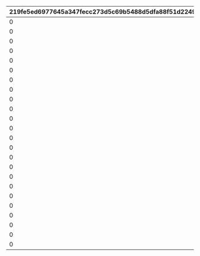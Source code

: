 |219fe5ed6977645a347fecc273d5c69b5488d5dfa88f51d22490af176dc4d5c1|a7d2cdb1dd24bbecff175365ac88c3dab85535e5ce9460df1f9badee371b3b4c|d9b44cbaab5e8b60006bdc27e3de6a1afb5c414c5a50bf17ac8e924ea07e82da|71930f2a086fd0ed730e48aa47c35b34cbe204c859b29f4bad03639d9158706f|ab52fd2f2c646173ab821605e11ef5fc61f0dae9969dfad7752c6293d2d65850|51144bda671b8e605324506064bbc3e8cce48bfdb30993a79abaa0a89c8936a4|ea2e267186d1079d0d9f3625ac3c29a3a139659d8dc3650da2ce3efdaadd8f64|156c16462bbb1fbe250bd45ddf85a0c340134feb497234ad01d642014289477c|3e4ead08b99ce88cea0b3d52a84e210bc7fc3eda360a68731c903cab8da653f0|1afcdd06b1cee36a8154ef4c9bf8393ff29d78d88c7dc12c3d237b416cf6ad4b|3eee8da017ff1712e9394ec5dfd9bc3c38b469503920c56e3f92a9c3a8892d7e|0af41dc988177c4c68593427a04a8a53e598ac85f4429a1e5ca0f00e16778475|
| --- | --- | --- | --- | --- | --- | --- | --- | --- | --- | --- | --- |
|0|24|1|0|32|0|0|0.025|28|297|0.05|0|
|0|23|2|0|31|0|0|0.025|27|288|0.05|0|
|0|22|3|0|30|0|0|0.025|26|279|0.05|0|
|0|21|4|0|29|0|0|0.025|25|270|0.05|0|
|0|20|5|0|28|0|0|0.025|24|261|0.05|0|
|0|19|6|0|27|0|0|0.025|23|252|0.05|0|
|0|18|7|0|26|0|0|0.025|22|243|0.05|0|
|0|17|8|0|25|0|0|0.025|21|234|0.05|0|
|0|16|9|0|24|0|0|0.025|20|225|0.05|0|
|0|15|10|0|23|0|0|0.025|19|216|0.05|0|
|0|14|11|0|22|0|0|0.025|18|207|0.05|0|
|0|13|12|0|21|0|0|0.025|17|198|0.05|0|
|0|12|13|0|20|0|0|0.025|16|189|0.05|0|
|0|11|14|0|19|0|0|0.025|15|180|0.05|0|
|0|10|15|0|18|0|0|0.025|14|171|0.05|0|
|0|9|16|0|17|0|0|0.025|13|161|0.05|0|
|0|8|17|0|16|0|0|0.025|12|152|0.05|0|
|0|7|18|0|15|0|0|0.025|11|143|0.05|0|
|0|6|19|0|14|0|0|0.025|10|134|0.05|0|
|0|5|20|0|13|0|0|0.025|9|125|0.05|0|
|0|4|21|0|12|0|0|0.025|8|116|0.05|0|
|0|3|22|0|11|0|0|0.025|7|107|0.05|0|
|0|2|23|0|10|0|0|0.025|6|101|0.05|0|
|0|0|24|0|0|0|0|0|0|1|0|0|